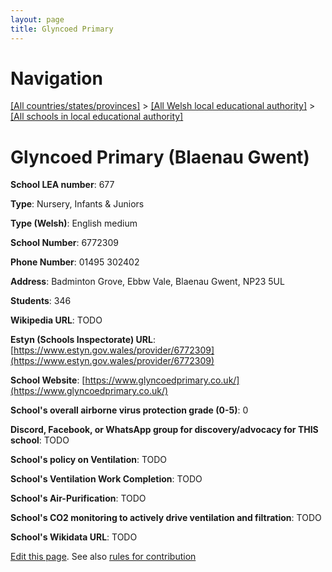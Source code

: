 ```yaml
---
layout: page
title: Glyncoed Primary
---
```

# Navigation

[[All countries/states/provinces]](../../..) > [[All Welsh local educational authority]](../..) > [[All schools in local educational authority]](..)

# Glyncoed Primary (Blaenau Gwent)

**School LEA number**: 677

**Type**: Nursery, Infants & Juniors

**Type (Welsh)**: English medium

**School Number**: 6772309

**Phone Number**: 01495 302402

**Address**: Badminton Grove, Ebbw Vale, Blaenau Gwent, NP23 5UL

**Students**: 346

**Wikipedia URL**: TODO

**Estyn (Schools Inspectorate) URL**: [https://www.estyn.gov.wales/provider/6772309](https://www.estyn.gov.wales/provider/6772309)

**School Website**: [https://www.glyncoedprimary.co.uk/](https://www.glyncoedprimary.co.uk/)

**School's overall airborne virus protection grade (0-5)**: 0

**Discord, Facebook, or WhatsApp group for discovery/advocacy for THIS school**: TODO

**School's policy on Ventilation**: TODO

**School's Ventilation Work Completion**: TODO

**School's Air-Purification**: TODO

**School's CO2 monitoring to actively drive ventilation and filtration**: TODO

**School's Wikidata URL**: TODO




[Edit this page](https://github.com/VentilationProject/Wales/edit/prif/./Blaenau_Gwent/Glyncoed_Primary.md). See also [rules for contribution](../../../contribution-rules/)